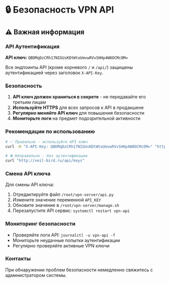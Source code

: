 # 🔒 Безопасность VPN API

## ⚠️ Важная информация

### API Аутентификация

**API ключ:** `QBDMqDzCRh17NIGUsKDtWtoUmvwRVvSHHp4W8OCMcOM=`

Все эндпоинты API (кроме корневого `/` и `/api/`) защищены аутентификацией через заголовок `X-API-Key`.

### Безопасность

1. **API ключ должен храниться в секрете** - не передавайте его третьим лицам
2. **Используйте HTTPS** для всех запросов к API в продакшене
3. **Регулярно меняйте API ключ** для повышения безопасности
4. **Мониторьте логи** на предмет подозрительной активности

### Рекомендации по использованию

```bash
# ✅ Правильно - используйте API ключ
curl -H "X-API-Key: QBDMqDzCRh17NIGUsKDtWtoUmvwRVvSHHp4W8OCMcOM=" "http://veil-bird.ru/api/keys"

# ❌ Неправильно - без аутентификации
curl "http://veil-bird.ru/api/keys"
```

### Смена API ключа

Для смены API ключа:

1. Отредактируйте файл `/root/vpn-server/api.py`
2. Измените значение переменной `API_KEY`
3. Обновите значение в `/root/vpn-server/manage.sh`
4. Перезапустите API сервис: `systemctl restart vpn-api`

### Мониторинг безопасности

- Проверяйте логи API: `journalctl -u vpn-api -f`
- Мониторьте неудачные попытки аутентификации
- Регулярно проверяйте активные VPN ключи

### Контакты

При обнаружении проблем безопасности немедленно свяжитесь с администратором системы. 